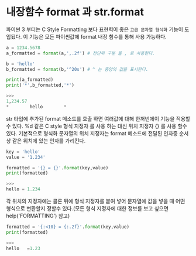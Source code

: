 # 내장함수 format 과 str.format
파이썬 3 부터는 C Style Formatting 보다 표현력이 좋은 `고급 문자열 형식화` 기능이 도입됬다. 이 기능은 모든 파이썬값에 format 내장 함수를 통해 사용 가능하다.
```python
a = 1234.5678
a_formatted = format(a,',.2f') # 천단위 구분 을 , 로 사용한다.

b = 'hello'
b_formatted = format(b,'^20s') # ^ 는 중앙의 값을 표시한다.

print(a_formatted)
print('*',b_formatted,'*')

>>>
1,234.57 
*        hello        *
```

str 타입에 추가된 format 메소드를 호출 하면 여러값에 대해 한꺼번에이 기능을 적용할 수 있다. %d 같은 C style 형식 지정자 를 사용 하는 대신 위치 지정자 {} 를 사용 할수 있다. 기본적으로 형식화 문자열의 위치 지정자는 format 메소드에 전달된 인자중 순서상 같은 위치에 있는 인자를 가리킨다.
```python
key = 'hello'
value = '1.234'

formatted = '{} = {}'.format(key,value)
print(formatted)

>>>
hello = 1.234
```

각 위치의 지정자에는 콜론 뒤에 형식 지정자를 붙여 넣어 문자열에 값을 넣을 때 어떤 형식으로 변환할지 정할수 있다.(모든 형식 지정자에 대한 정보를 보고 싶으면 help('FORMATTING') 참고)

```python
formatted = '{:<10} = {:.2f}'.format(key,value)
print(formatted)

>>>
hello   =1.23
```